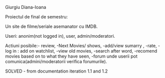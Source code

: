 Giurgiu Diana-Ioana

Proiectul de final de semestru:

Un site de filme/seriale asemanator cu IMDB.

Useri: anonim(not logged in), user, admin/moderatori.

Actiuni posibile:- review,
		-Next Movies/ shows,
		-add/view sumarry ,
		-rate,
		-log in : add on watchlist,
		-view old movies,
		-search after word,
		-recomend movies based on to what they have seen,
          	-forum unde userii pot comunica(admini/moderatorii verifica forumurile).
      
SOLVED 
	  - from documentation iteration 1.1 and 1.2
					
